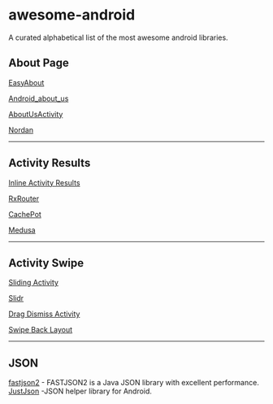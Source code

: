 # awesome-android

A curated alphabetical list of the most awesome android libraries.

## About Page

[EasyAbout](https://github.com/marcoscgdev/EasyAbout)

[Android_about_us](https://github.com/krishnanmuthiahpillai/android_about_us)

[AboutUsActivity](https://github.com/manimaran96/AboutUsActivity)

[Nordan](https://github.com/Dan629pl/nordan-simply-page-android)

---

## Activity Results

[Inline Activity Results](https://github.com/afollestad/inline-activity-result)

[RxRouter](https://github.com/ssseasonnn/RxRouter)

[CachePot](https://github.com/kimkevin/CachePot)

[Medusa](https://github.com/Trendyol/medusa)

---

## Activity Swipe

[Sliding Activity](https://github.com/klinker41/android-slidingactivity)

[Slidr](https://github.com/r0adkll/Slidr)

[Drag Dismiss Activity](https://github.com/klinker24/Android-DragDismissActivity)

[Swipe Back Layout](https://github.com/gongwen/SwipeBackLayout)

---

## JSON

[fastjson2](https://github.com/alibaba/fastjson2) - FASTJSON2 is a Java JSON library with excellent performance.
[JustJson](https://github.com/apptik/JustJson) -JSON helper library for Android.